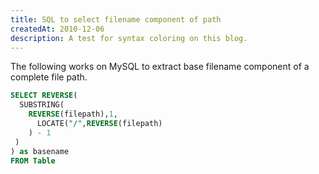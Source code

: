 ```yaml
---
title: SQL to select filename component of path
createdAt: 2010-12-06
description: A test for syntax coloring on this blog.
---
```

The following works on MySQL to extract base filename component of a complete file path.

```sql
SELECT REVERSE(
  SUBSTRING(
    REVERSE(filepath),1,
      LOCATE("/",REVERSE(filepath)
    ) - 1
 )
) as basename
FROM Table
```